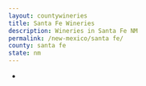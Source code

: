 ```yaml
---
layout: countywineries
title: Santa Fe Wineries
description: Wineries in Santa Fe NM
permalink: /new-mexico/santa fe/
county: santa fe
state: nm
---
```

-
